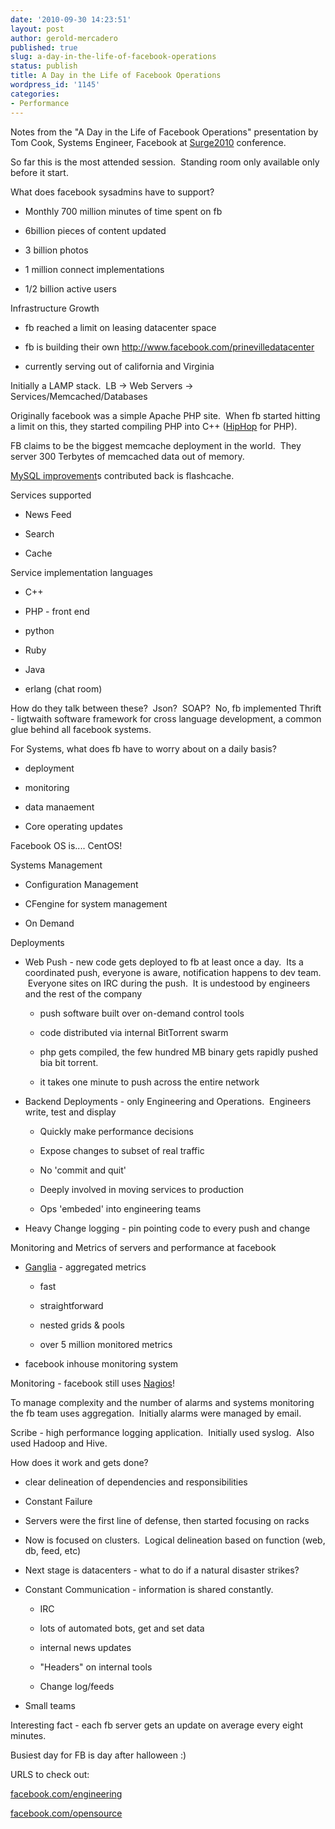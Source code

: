 ```yaml
---
date: '2010-09-30 14:23:51'
layout: post
author: gerold-mercadero
published: true
slug: a-day-in-the-life-of-facebook-operations
status: publish
title: A Day in the Life of Facebook Operations
wordpress_id: '1145'
categories:
- Performance
---
```


Notes from the "A Day in the Life of Facebook Operations" presentation by Tom Cook, Systems Engineer, Facebook at [Surge2010](http://omniti.com/surge/2010) conference.

So far this is the most attended session.  Standing room only available only before it start.

What does facebook sysadmins have to support?



	
  * Monthly 700 million minutes of time spent on fb

	
  * 6billion pieces of content updated

	
  * 3 billion photos

	
  * 1 million connect implementations

	
  * 1/2 billion active users


Infrastructure Growth

	
  * fb reached a limit on leasing datacenter space

	
  * fb is building their own http://www.facebook.com/prinevilledatacenter

	
  * currently serving out of california and Virginia


Initially a LAMP stack.  LB -> Web Servers -> Services/Memcached/Databases

Originally facebook was a simple Apache PHP site.  When fb started hitting a limit on this, they started compiling PHP into C++ ([HipHop](http://developers.facebook.com/blog/post/358) for PHP).

FB claims to be the biggest memcache deployment in the world.  They server 300 Terbytes of memcached data out of memory.

[MySQL improvement](http://www.facebook.com/MySQLatFacebook)s contributed back is flashcache.

Services supported



	
  * News Feed

	
  * Search

	
  * Cache


Service implementation languages

	
  * C++

	
  * PHP - front end

	
  * python

	
  * Ruby

	
  * Java

	
  * erlang (chat room)


How do they talk between these?  Json?  SOAP?  No, fb implemented Thrift - ligtwaith software framework for cross language development, a common glue behind all facebook systems.

For Systems, what does fb have to worry about on a daily basis?

	
  * deployment

	
  * monitoring

	
  * data manaement

	
  * Core operating updates


Facebook OS is.... CentOS!

Systems Management

	
  * Configuration Management

	
  * CFengine for system management

	
  * On Demand


Deployments

	
  * Web Push - new code gets deployed to fb at least once a day.  Its a coordinated push, everyone is aware, notification happens to dev team.  Everyone sites on IRC during the push.  It is undestood by engineers and the rest of the company

	
    * push software built over on-demand control tools

	
    * code distributed via internal BitTorrent swarm

	
    * php gets compiled, the few hundred MB binary gets rapidly pushed bia bit torrent.

	
    * it takes one minute to push across the entire network




	
  * Backend Deployments - only Engineering and Operations.  Engineers write, test and display

	
    * Quickly make performance decisions

	
    * Expose changes to subset of real traffic

	
    * No 'commit and quit'

	
    * Deeply involved in moving services to production

	
    * Ops 'embeded' into engineering teams




	
  * Heavy Change logging - pin pointing code to every push and change


Monitoring and Metrics of servers and performance at facebook

	
  * [Ganglia](http://ganglia.sourceforge.net/) - aggregated metrics

	
    * fast

	
    * straightforward

	
    * nested grids & pools

	
    * over 5 million monitored metrics




	
  * facebook inhouse monitoring system


Monitoring - facebook still uses [Nagios](http://www.nagios.org/)!

To manage complexity and the number of alarms and systems monitoring the fb team uses aggregation.  Initially alarms were managed by email.

Scribe - high performance logging application.  Initially used syslog.  Also used Hadoop and Hive.

How does it work and gets done?



	
  * clear delineation of dependencies and responsibilities

	
  * Constant Failure

	
  * Servers were the first line of defense, then started focusing on racks

	
  * Now is focused on clusters.  Logical delineation based on function (web, db, feed, etc)

	
  * Next stage is datacenters - what to do if a natural disaster strikes?

	
  * Constant Communication - information is shared constantly.

	
    * IRC

	
    * lots of automated bots, get and set data

	
    * internal news updates

	
    * "Headers" on internal tools

	
    * Change log/feeds




	
  * Small teams


Interesting fact - each fb server gets an update on average every eight minutes.

Busiest day for FB is day after halloween :)

URLS to check out:

[facebook.com/engineering](http://www.facebook.com/Engineering)

[facebook.com/opensource](http://developers.facebook.com/opensource/)
